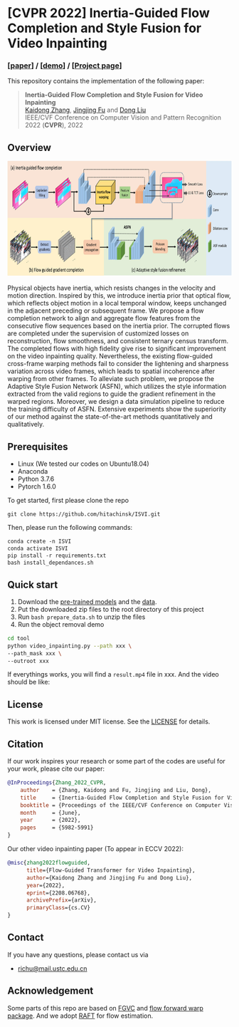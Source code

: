 # [CVPR 2022] Inertia-Guided Flow Completion and Style Fusion for Video Inpainting

### [[paper](https://openaccess.thecvf.com/content/CVPR2022/papers/Zhang_Inertia-Guided_Flow_Completion_and_Style_Fusion_for_Video_Inpainting_CVPR_2022_paper.pdf)] / [[demo](https://www.youtube.com/watch?v=dHuFDPDWkYc)] / [[Project page](https://hitachinsk.github.io/publication/2022-06-01-Inertia-Guided-Flow-Completion-and-Style-Fusion-for-Video-Inpainting)]

This repository contains the implementation of the following paper:
> **Inertia-Guided Flow Completion and Style Fusion for Video Inpainting**<br>
> [Kaidong Zhang](https://hitachinsk.github.io/), [Jingjing Fu](https://www.microsoft.com/en-us/research/people/jifu/) and [Dong Liu](http://staff.ustc.edu.cn/~dongeliu/)<br>
>  IEEE/CVF Conference on Computer Vision and Pattern Recognition 2022 (**CVPR**), 2022<br>


## Overview
<img src="materials/pipeline_isvi.jpg" height="260px"/> 

Physical objects have inertia, which resists changes in the velocity and motion direction. Inspired by this, we introduce inertia prior that optical flow, which reflects object motion in a local temporal window, keeps unchanged in the adjacent preceding or subsequent frame. We propose a flow completion network to align and aggregate flow features from the consecutive flow sequences based on the inertia prior. The corrupted flows are completed under the supervision of customized losses on reconstruction, flow smoothness, and consistent ternary census transform. The completed flows with high fidelity give rise to significant improvement on the video inpainting quality. Nevertheless, the existing flow-guided cross-frame warping methods fail to consider the lightening and sharpness variation across video frames, which leads to spatial incoherence after warping from other frames. To alleviate such problem, we propose the Adaptive Style Fusion Network (ASFN), which utilizes the style information extracted from the valid regions to guide the gradient refinement in the warped regions. Moreover, we design a data simulation pipeline to reduce the training difficulty of ASFN.  Extensive experiments show the superiority of our method against the state-of-the-art methods quantitatively and qualitatively.

## Prerequisites

- Linux (We tested our codes on Ubuntu18.04)
- Anaconda
- Python 3.7.6
- Pytorch 1.6.0

To get started, first please clone the repo
```
git clone https://github.com/hitachinsk/ISVI.git
```
Then, please run the following commands:
```
conda create -n ISVI
conda activate ISVI
pip install -r requirements.txt
bash install_dependances.sh
```

## Quick start
1. Download the [pre-trained models](https://drive.google.com/file/d/1EUbMUF8_QGVYh_xoZ9HginmXxF2jnvZz/view?usp=sharing) and the [data](https://drive.google.com/file/d/1aDhC78P0bD9GrKl9mjikyRnRomjeS22h/view?usp=sharing).
2. Put the downloaded zip files to the root directory of this project
3. Run `bash prepare_data.sh` to unzip the files
4. Run the object removal demo
```bash
cd tool
python video_inpainting.py --path xxx \
--path_mask xxx \
--outroot xxx
```
If everythings works, you will find a `result.mp4` file in xxx. And the video should be like:

## License
This work is licensed under MIT license. See the [LICENSE](LICENSE) for details.

## Citation
If our work inspires your research or some part of the codes are useful for your work, please cite our paper:
```bibtex
@InProceedings{Zhang_2022_CVPR,
    author    = {Zhang, Kaidong and Fu, Jingjing and Liu, Dong},
    title     = {Inertia-Guided Flow Completion and Style Fusion for Video Inpainting},
    booktitle = {Proceedings of the IEEE/CVF Conference on Computer Vision and Pattern Recognition (CVPR)},
    month     = {June},
    year      = {2022},
    pages     = {5982-5991}
}
```

Our other video inpainting paper (To appear in ECCV 2022):
```bibtex
@misc{zhang2022flowguided,
      title={Flow-Guided Transformer for Video Inpainting}, 
      author={Kaidong Zhang and Jingjing Fu and Dong Liu},
      year={2022},
      eprint={2208.06768},
      archivePrefix={arXiv},
      primaryClass={cs.CV}
}
```

## Contact
If you have any questions, please contact us via 
- richu@mail.ustc.edu.cn

## Acknowledgement
Some parts of this repo are based on [FGVC](https://github.com/vt-vl-lab/FGVC) and [flow forward warp package](https://github.com/lizhihao6/Forward-Warp).  And we adopt [RAFT](https://github.com/princeton-vl/RAFT) for flow estimation. 



